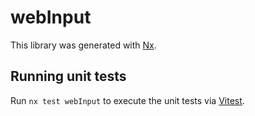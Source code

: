 # webInput

This library was generated with [Nx](https://nx.dev).

## Running unit tests

Run `nx test webInput` to execute the unit tests via [Vitest](https://vitest.dev/).
